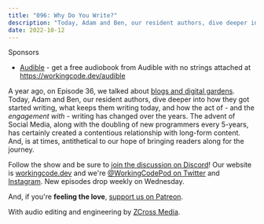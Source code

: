 ```yaml
---
title: "096: Why Do You Write?"
description: "Today, Adam and Ben, our resident authors, dive deeper into how they got started writing, what keeps them writing today, and how the act of writing has changed over the years."
date: 2022-10-12
---
```


<script async defer onload="redcircleIframe();" src="https://api.podcache.net/embedded-player/sh/30227421-bc27-45c2-bfb4-861def7dd4cc/ep/8d9f6b23-dc5e-4da0-9e21-060c2b37bb4c"></script><div class="redcirclePlayer-8d9f6b23-dc5e-4da0-9e21-060c2b37bb4c"></div>

Sponsors

- [Audible](https://workingcode.dev/audible) - get a free audiobook from Audible with no strings attached at https://workingcode.dev/audible

A year ago, on Episode 36, we talked about [blogs and digital gardens][working-code-36]. Today, Adam and Ben, our resident authors, dive deeper into how they got started writing, what keeps them writing today, and how the act of - and the _engagement with_ - writing has changed over the years. The advent of Social Media, along with the doubling of new programmers every 5-years, has certainly created a contentious relationship with long-form content. And, is at times, antithetical to our hope of bringing readers along for the journey.

Follow the show and be sure to [join the discussion on Discord][working-code-discord]! Our website is [workingcode.dev][working-code] and we're [@WorkingCodePod on Twitter][working-code-twitter] and [Instagram][working-code-instagram]. New episodes drop weekly on Wednesday.

And, if you're **feeling the love**, [support us on Patreon][working-code-patreon].

[go-time]: https://changelog.com/gotime/
[working-code-36]: https://workingcode.dev/episodes/036-blogs-and-digital-gardens/
[working-code]: https://workingcode.dev/
[working-code-discord]: https://workingcode.dev/discord/
[working-code-instagram]: https://www.instagram.com/workingcodepod/
[working-code-patreon]: https://www.patreon.com/workingcodepod
[working-code-twitter]: https://twitter.com/WorkingCodePod

With audio editing and engineering by [ZCross Media](https://www.zcross.media/).
